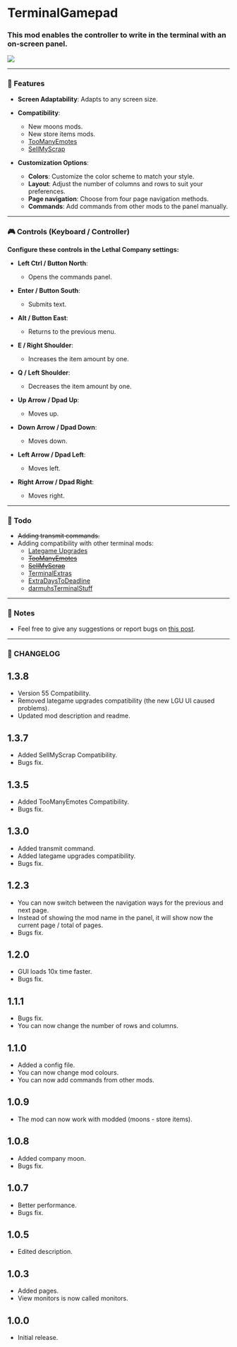 # TerminalGamepad
### This mod enables the controller to write in the terminal with an on-screen panel.

![](https://i.imgur.com/H06o4rj.png)

---

### 🌟 Features
- **Screen Adaptability**: Adapts to any screen size.

- **Compatibility**:
  - New moons mods.
  - New store items mods.
  - [TooManyEmotes](https://thunderstore.io/c/lethal-company/p/FlipMods/TooManyEmotes/)
  - [SellMyScrap](https://thunderstore.io/c/lethal-company/p/Zehs/SellMyScrap/)

- **Customization Options**:
  - **Colors**: Customize the color scheme to match your style.
  - **Layout**: Adjust the number of columns and rows to suit your preferences.
  - **Page navigation**: Choose from four page navigation methods.
  - **Commands**: Add commands from other mods to the panel manually.

---

### 🎮 Controls (Keyboard / Controller)

**Configure these controls in the Lethal Company settings:**

- **Left Ctrl / Button North**: 
  - Opens the commands panel.
  
- **Enter / Button South**: 
  - Submits text.
  
- **Alt / Button East**: 
  - Returns to the previous menu.
  
- **E / Right Shoulder**: 
  - Increases the item amount by one.
  
- **Q / Left Shoulder**: 
  - Decreases the item amount by one.
  
- **Up Arrow / Dpad Up**: 
  - Moves up.
  
- **Down Arrow / Dpad Down**: 
  - Moves down.
  
- **Left Arrow / Dpad Left**: 
  - Moves left.

- **Right Arrow / Dpad Right**: 
  - Moves right.

---

### 📝 Todo
+ ~~Adding transmit commands.~~
+ Adding compatibility with other terminal mods:
  - [Lategame Upgrades](https://thunderstore.io/c/lethal-company/p/malco/Lategame_Upgrades/)
  - ~~[TooManyEmotes](https://thunderstore.io/c/lethal-company/p/FlipMods/TooManyEmotes/)~~
  - ~~[SellMyScrap](https://thunderstore.io/c/lethal-company/p/Zehs/SellMyScrap/)~~
  - [TerminalExtras](https://thunderstore.io/c/lethal-company/p/anormaltwig/TerminalExtras/)
  - [ExtraDaysToDeadline](https://thunderstore.io/c/lethal-company/p/Anubis/ExtraDaysToDeadline/)
  - [darmuhsTerminalStuff](https://thunderstore.io/c/lethal-company/p/darmuh/darmuhsTerminalStuff/)

---

### 📌 Notes
+ Feel free to give any suggestions or report bugs on [this post](https://discord.com/channels/1168655651455639582/1201370625428705450).

---

### 📜 CHANGELOG
## 1.3.8
+ Version 55 Compatibility.
+ Removed lategame upgrades compatibility (the new LGU UI caused problems).
+ Updated mod description and readme.

## 1.3.7
+ Added SellMyScrap Compatibility.
+ Bugs fix.

## 1.3.5
+ Added TooManyEmotes Compatibility.
+ Bugs fix.

## 1.3.0
+ Added transmit command.
+ Added lategame upgrades compatibility.
+ Bugs fix.

## 1.2.3
+ You can now switch between the navigation ways for the previous and next page.
+ Instead of showing the mod name in the panel, it will show now the current page / total of pages.
+ Bugs fix.

## 1.2.0
+ GUI loads 10x time faster.
+ Bugs fix.

## 1.1.1
+ Bugs fix.
+ You can now change the number of rows and columns.

## 1.1.0
+ Added a config file.
+ You can now change mod colours.
+ You can now add commands from other mods.

## 1.0.9
+ The mod can now work with modded (moons - store items).

## 1.0.8
+ Added company moon.
+ Bugs fix.

## 1.0.7
+ Better performance.
+ Bugs fix.

## 1.0.5
+ Edited description.

## 1.0.3
+ Added pages.
+ View monitors is now called monitors.

## 1.0.0
+ Initial release.